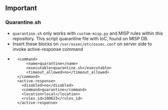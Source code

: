 ## Important
### Quarantine.sh
* `quarantine.sh` only works with `custom-misp.py` and MISP rules within this repository. This script quarantine file with IoC, found on MISP DB.
* Insert these blocks on `/var/ossec/etc/ossec.conf` on server side to invoke active-response command
* ```
    <command>
        <name>quarantine</name>
        <executable>quarantine.sh</executable>
        <timeout_allowed>no</timeout_allowed>
    </command>
    <active-response>
      <disabled>no</disabled>
      <command>quarantine</command>
      <location>local</location>
      <rules_id>100623</rules_id>
    </active-response>
  ```
